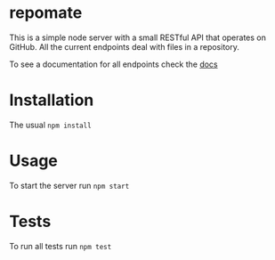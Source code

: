 # repomate

This is a simple node server with a small RESTful API that operates on GitHub.
All the current endpoints deal with files in a repository.

To see a documentation for all endpoints check the [docs](/docs)

# Installation

The usual `npm install`

# Usage

To start the server run `npm start`

# Tests

To run all tests run `npm test`
